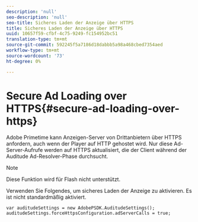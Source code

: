 ```yaml
---
description: 'null'
seo-description: 'null'
seo-title: Sicheres Laden der Anzeige über HTTPS
title: Sicheres Laden der Anzeige über HTTPS
uuid: 10657f59-cfbf-4c75-9249-fc154952bc51
translation-type: tm+mt
source-git-commit: 592245f5a7186d18dabbb5a98a468cbed7354aed
workflow-type: tm+mt
source-wordcount: '73'
ht-degree: 0%

---
```



# Secure Ad Loading over HTTPS{#secure-ad-loading-over-https}

Adobe Primetime kann Anzeigen-Server von Drittanbietern über HTTPS anfordern, auch wenn der Player auf HTTP gehostet wird. Nur diese Ad-Server-Aufrufe werden auf HTTPS aktualisiert, die der Client während der Auditude Ad-Resolver-Phase durchsucht.

>[!NOTE]
>
>Diese Funktion wird für Flash nicht unterstützt.

Verwenden Sie Folgendes, um sicheres Laden der Anzeige zu aktivieren. Es ist nicht standardmäßig aktiviert.

```
var auditudeSettings = new AdobePSDK.AuditudeSettings(); 
auditudeSettings.forceHttpsConfiguration.adServerCalls = true;
```
